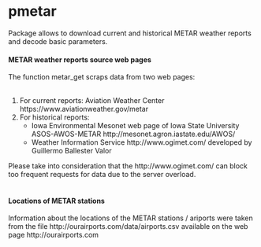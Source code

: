 
# pmetar
Package allows to download current and historical METAR weather reports and decode basic parameters.

<h4><b>METAR weather reports source web pages</b></h4>
The function metar_get scraps data from two web pages:<br><br>
<ol>
<li>For current reports: Aviation Weather Center https://www.aviationweather.gov/metar</li>
<li>For historical reports: 
<ul>
<li>Iowa Environmental Mesonet web page of Iowa State University
ASOS-AWOS-METAR http://mesonet.agron.iastate.edu/AWOS/</li>
<li>Weather Information Service http://www.ogimet.com/ developed by Guillermo Ballester Valor</li>
</ul></ol>
Please take into consideration that the http://www.ogimet.com/ can block too frequent requests for data due to the server overload. <br>
<br><h4><b>Locations of METAR stations</b></h4>
Information about the locations of the METAR stations / ariports were taken from the file http://ourairports.com/data/airports.csv available on the web page http://ourairports.com 
